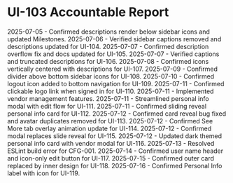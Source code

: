 # UI-103 Accountable Report

2025-07-05 - Confirmed descriptions render below sidebar icons and updated Milestones.
2025-07-06 - Verified sidebar captions removed and descriptions updated for UI-104.
2025-07-07 - Confirmed description overflow fix and docs updated for UI-105.
2025-07-07 - Verified captions and truncated descriptions for UI-106.
2025-07-08 - Confirmed icons vertically centered with descriptions for UI-107.
2025-07-09 - Confirmed divider above bottom sidebar icons for UI-108.
2025-07-10 - Confirmed logout icon added to bottom navigation for UI-109.
2025-07-11 - Confirmed clickable logo link when signed in for UI-110.
2025-07-11 - Implemented vendor management features.
2025-07-11 - Streamlined personal info modal with edit flow for UI-111.
2025-07-11 - Confirmed sliding reveal personal info card for UI-112.
2025-07-12 - Confirmed card reveal bug fixed and avatar duplicates removed for UI-113.
2025-07-12 - Confirmed See More tab overlay animation update for UI-114.
2025-07-12 - Confirmed modal replaces slide reveal for UI-115.
2025-07-12 - Updated dark themed personal info card with vendor modal for UI-116.
2025-07-13 - Resolved ESLint build error for CFG-001.
2025-07-14 - Confirmed user name header and icon-only edit button for UI-117.
2025-07-15 - Confirmed outer card replaced by inner design for UI-118.
2025-07-16 - Confirmed Personal Info label with icon for UI-119.
